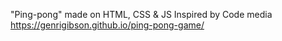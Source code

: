 "Ping-pong" made on HTML, CSS & JS Inspired by Code media https://genrigibson.github.io/ping-pong-game/